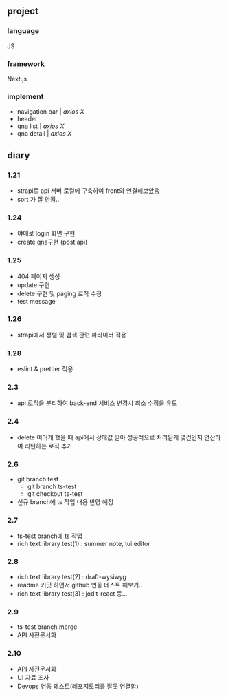 ## project

### language

JS

### framework

Next.js

### implement

- navigation bar | _axios X_
- header
- qna list | _axios X_
- qna detail | _axios X_

## diary

### 1.21

- strapi로 api 서버 로컬에 구축하여 front와 연결해보았음
- sort 가 잘 안됨..

### 1.24

- 야매로 login 화면 구현
- create qna구현 (post api)

### 1.25

- 404 페이지 생성
- update 구현
- delete 구현 및 paging 로직 수정
- test message

### 1.26

- strapi에서 정렬 및 검색 관련 파라미터 적용

### 1.28

- eslint & prettier 적용

### 2.3

- api 로직을 분리하여 back-end 서비스 변경시 최소 수정을 유도

### 2.4

- delete 여러개 했을 때 api에서 상태값 받아 성공적으로 처리된게 몇건인지 연산하여 리턴하는 로직 추가

### 2.6

- git branch test
  - git branch ts-test
  - git checkout ts-test
- 신규 branch에 ts 작업 내용 반영 예정

### 2.7

- ts-test branch에 ts 작업
- rich text library test(1) : summer note, tui editor

### 2.8

- rich text library test(2) : draft-wysiwyg
- readme 커밋 하면서 github 연동 테스트 해보기..
- rich text library test(3) : jodit-react 등...

### 2.9

- ts-test branch merge
- API 사전문서화

### 2.10
- API 사전문서화
- UI 자료 조사
- Devops 연동 테스트(레포지토리를 잘못 연결함)
